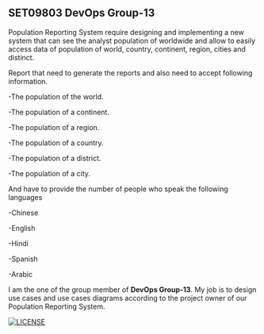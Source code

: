 SET09803 DevOps Group-13
---------------------------
Population Reporting System require designing and implementing a new 
system that can see the analyst population of worldwide and allow to 
easily access data of population of world, country, continent, region,
cities and distinct.





Report that need to generate the reports and also need to accept
following information.


-The population of the world.

-The population of a continent.

-The population of a region.

-The population of a country.

-The population of a district.

-The population of a city.


And have to provide the number of people who speak the following languages


-Chinese

-English

-Hindi

-Spanish

-Arabic

I am the one of the group member of **DevOps Group-13**.
My job is to design use cases and use cases diagrams according to the 
project owner of our Population Reporting System.


[![LICENSE](https://img.shields.io/github/license/MoeMyintThawDevOps/sem.svg?style=flat-square)](https://github.com/MoeMyintThawDevOps/sem/blob/master/LICENSE)

